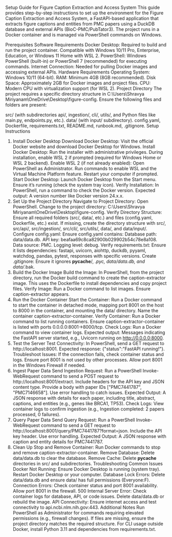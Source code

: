 Setup Guide for Figure Caption Extraction and Access System
This guide provides step-by-step instructions to set up the environment for the Figure Caption Extraction and Access System, a FastAPI-based application that extracts figure captions and entities from PMC papers using a DuckDB database and external APIs (BioC-PMC/PubTator3). The project runs in a Docker container and is managed via PowerShell commands on Windows.

Prerequisites
Software Requirements
Docker Desktop: Required to build and run the project container. Compatible with Windows 10/11 Pro, Enterprise, Education, or Windows 11 Home with WSL 2.
PowerShell: Windows PowerShell (built-in) or PowerShell 7 (recommended) for executing commands.
Internet Connection: Needed for pulling Docker images and accessing external APIs.
Hardware Requirements
Operating System: Windows 10/11 (64-bit).
RAM: Minimum 4GB (8GB recommended).
Disk Space: Approximately 2GB for Docker images and project files.
CPU: Modern CPU with virtualization support (for WSL 2).
Project Directory
The project requires a specific directory structure in C:\Users\Shravya Miriyanam\OneDrive\Desktop\figure-config. Ensure the following files and folders are present:

src/ (with subdirectories api/, ingestion/, cli/, utils/, and Python files like main.py, endpoints.py, etc.).
data/ (with input/ subdirectory).
config.yaml, Dockerfile, requirements.txt, README.md, runbook.md, .gitignore.
Setup Instructions
1. Install Docker Desktop
Download Docker Desktop:
Visit the official Docker website and download Docker Desktop for Windows.
Install Docker Desktop:
Run the installer with administrative privileges.
During installation, enable WSL 2 if prompted (required for Windows Home or WSL 2 backend).
Enable WSL 2 (if not already enabled):
Open PowerShell as Administrator.
Run commands to enable WSL and the Virtual Machine Platform feature.
Restart your computer if prompted.
Start Docker Desktop:
Launch Docker Desktop from the Start menu.
Ensure it’s running (check the system tray icon).
Verify Installation:
In PowerShell, run a command to check the Docker version.
Expected output: A version number like Docker version 24.x.x.
2. Set Up the Project Directory
Navigate to Project Directory:
Open PowerShell.
Change to the project directory: C:\Users\Shravya Miriyanam\OneDrive\Desktop\figure-config.
Verify Directory Structure:
Ensure all required folders (src/, data/, etc.) and files (config.yaml, Dockerfile, etc.) exist.
If missing, create the directory structure with src/, src/api/, src/ingestion/, src/cli/, src/utils/, data/, and data/input/.
Configure config.yaml:
Ensure config.yaml contains:
Database path: data/data.db.
API key: beafaa69c8ca82900b029902b54c78e8a108.
Data source: PMC.
Logging level: debug.
Verify requirements.txt:
Ensure it lists dependencies: fastapi, uvicorn, aiohttp, duckdb, pyyaml, watchdog, pandas, pytest, responses with specific versions.
Create .gitignore:
Ensure it ignores __pycache__/, *.pyc, data/data.db, and data/*.bak.
3. Build the Docker Image
Build the Image:
In PowerShell, from the project directory, run the Docker build command to create the caption-extractor image.
This uses the Dockerfile to install dependencies and copy project files.
Verify Image:
Run a Docker command to list images.
Ensure caption-extractor appears.
4. Run the Docker Container
Start the Container:
Run a Docker command to start the container in detached mode, mapping port 8001 on the host to 8000 in the container, and mounting the data/ directory.
Name the container caption-extractor-container.
Verify Container:
Run a Docker command to list running containers.
Ensure caption-extractor-container is listed with ports 0.0.0.0:8001->8000/tcp.
Check Logs:
Run a Docker command to view container logs.
Expected output: Messages indicating the FastAPI server started, e.g., Uvicorn running on http://0.0.0.0:8000.
5. Test the Server
Test Connectivity:
In PowerShell, send a GET request to http://localhost:8001.
Expected response: {"status":"FastAPI running!"}.
Troubleshoot Issues:
If the connection fails, check container status and logs.
Ensure port 8001 is not used by other processes.
Allow port 8001 in the Windows Firewall if needed.
6. Ingest Paper Data
Send Ingestion Request:
Run a PowerShell Invoke-WebRequest command to send a POST request to http://localhost:8001/extract.
Include headers for the API key and JSON content type.
Provide a body with paper IDs ["PMC7441787", "PMC7146658"].
Use error handling to catch issues.
Expected Output:
A JSON response with details for each paper, including title, abstract, captions, and entities (e.g., genes like BRCA1, TP53).
Check Logs:
View container logs to confirm ingestion (e.g., Ingestion completed: 2 papers processed, 0 failures).
7. Query Paper Data
Send Query Request:
Run a PowerShell Invoke-WebRequest command to send a GET request to http://localhost:8001/query/PMC7441787?format=json.
Include the API key header.
Use error handling.
Expected Output:
A JSON response with caption and entity details for PMC7441787.
8. Clean Up
Stop and Remove Container:
Run Docker commands to stop and remove caption-extractor-container.
Remove Database:
Delete data/data.db to clear the database.
Remove Cache:
Delete __pycache__ directories in src/ and subdirectories.
Troubleshooting Common Issues
Docker Not Running:
Ensure Docker Desktop is running (system tray).
Restart Docker Desktop or your computer.
Database Lock Errors:
Delete data/data.db and ensure data/ has full permissions (Everyone:F).
Connection Errors:
Check container status and port 8001 availability.
Allow port 8001 in the firewall.
500 Internal Server Error:
Check container logs for database, API, or code issues.
Delete data/data.db or rebuild the image.
API Connectivity:
Ensure internet access and test connectivity to api.ncbi.nlm.nih.gov:443.
Additional Notes
Run PowerShell as Administrator for commands requiring elevated permissions (e.g., firewall changes).
If files are missing, ensure the project directory matches the required structure.
For CLI usage outside Docker, install Python 3.11 and dependencies from requirements.txt.